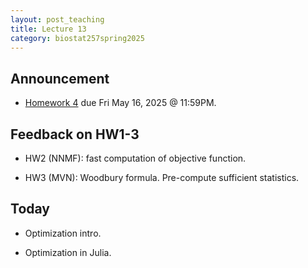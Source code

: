 ```yaml
---
layout: post_teaching
title: Lecture 13
category: biostat257spring2025
---
```


## Announcement

* [Homework 4](https://ucla-biostat-257.github.io/2025spring/hw/hw4/hw04.html) due Fri May 16, 2025 @ 11:59PM.

## Feedback on HW1-3

* HW2 (NNMF): fast computation of objective function. 

* HW3 (MVN): Woodbury formula. Pre-compute sufficient statistics.

## Today

* Optimization intro.

* Optimization in Julia.
